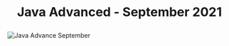 # <p align="center">Java Advanced - September 2021 <p> 
![Java Advance September](https://user-images.githubusercontent.com/11089783/149675445-d31494f9-8a26-4c67-bad6-e37a8237f06d.png)

